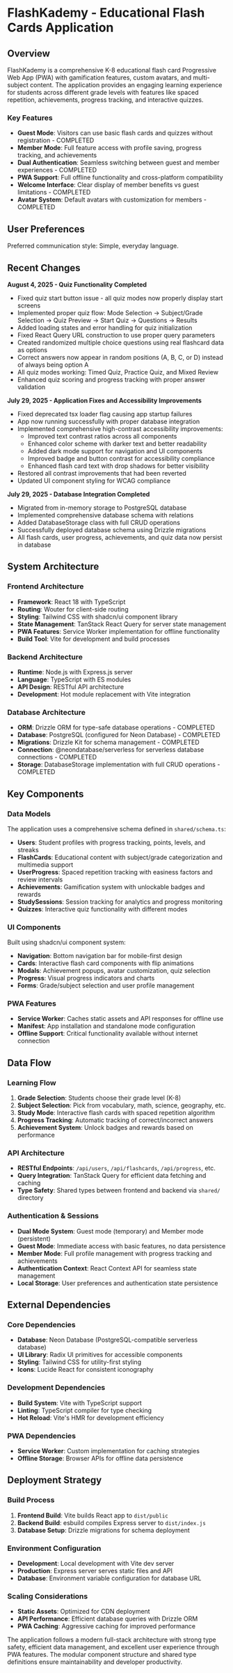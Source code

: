 # FlashKademy - Educational Flash Cards Application

## Overview

FlashKademy is a comprehensive K-8 educational flash card Progressive Web App (PWA) with gamification features, custom avatars, and multi-subject content. The application provides an engaging learning experience for students across different grade levels with features like spaced repetition, achievements, progress tracking, and interactive quizzes.

### Key Features
- **Guest Mode**: Visitors can use basic flash cards and quizzes without registration - COMPLETED
- **Member Mode**: Full feature access with profile saving, progress tracking, and achievements
- **Dual Authentication**: Seamless switching between guest and member experiences - COMPLETED
- **PWA Support**: Full offline functionality and cross-platform compatibility
- **Welcome Interface**: Clear display of member benefits vs guest limitations - COMPLETED
- **Avatar System**: Default avatars with customization for members - COMPLETED

## User Preferences

Preferred communication style: Simple, everyday language.

## Recent Changes

**August 4, 2025 - Quiz Functionality Completed**
- Fixed quiz start button issue - all quiz modes now properly display start screens
- Implemented proper quiz flow: Mode Selection → Subject/Grade Selection → Quiz Preview → Start Quiz → Questions → Results
- Added loading states and error handling for quiz initialization
- Fixed React Query URL construction to use proper query parameters
- Created randomized multiple choice questions using real flashcard data as options
- Correct answers now appear in random positions (A, B, C, or D) instead of always being option A
- All quiz modes working: Timed Quiz, Practice Quiz, and Mixed Review
- Enhanced quiz scoring and progress tracking with proper answer validation

**July 29, 2025 - Application Fixes and Accessibility Improvements**
- Fixed deprecated tsx loader flag causing app startup failures
- App now running successfully with proper database integration
- Implemented comprehensive high-contrast accessibility improvements:
  - Improved text contrast ratios across all components
  - Enhanced color scheme with darker text and better readability
  - Added dark mode support for navigation and UI components
  - Improved badge and button contrast for accessibility compliance
  - Enhanced flash card text with drop shadows for better visibility
- Restored all contrast improvements that had been reverted
- Updated UI component styling for WCAG compliance

**July 29, 2025 - Database Integration Completed**
- Migrated from in-memory storage to PostgreSQL database
- Implemented comprehensive database schema with relations
- Added DatabaseStorage class with full CRUD operations
- Successfully deployed database schema using Drizzle migrations
- All flash cards, user progress, achievements, and quiz data now persist in database

## System Architecture

### Frontend Architecture
- **Framework**: React 18 with TypeScript
- **Routing**: Wouter for client-side routing
- **Styling**: Tailwind CSS with shadcn/ui component library
- **State Management**: TanStack React Query for server state management
- **PWA Features**: Service Worker implementation for offline functionality
- **Build Tool**: Vite for development and build processes

### Backend Architecture
- **Runtime**: Node.js with Express.js server
- **Language**: TypeScript with ES modules
- **API Design**: RESTful API architecture
- **Development**: Hot module replacement with Vite integration

### Database Architecture
- **ORM**: Drizzle ORM for type-safe database operations - COMPLETED
- **Database**: PostgreSQL (configured for Neon Database) - COMPLETED
- **Migrations**: Drizzle Kit for schema management - COMPLETED
- **Connection**: @neondatabase/serverless for serverless database connections - COMPLETED
- **Storage**: DatabaseStorage implementation with full CRUD operations - COMPLETED

## Key Components

### Data Models
The application uses a comprehensive schema defined in `shared/schema.ts`:
- **Users**: Student profiles with progress tracking, points, levels, and streaks
- **FlashCards**: Educational content with subject/grade categorization and multimedia support
- **UserProgress**: Spaced repetition tracking with easiness factors and review intervals
- **Achievements**: Gamification system with unlockable badges and rewards
- **StudySessions**: Session tracking for analytics and progress monitoring
- **Quizzes**: Interactive quiz functionality with different modes

### UI Components
Built using shadcn/ui component system:
- **Navigation**: Bottom navigation bar for mobile-first design
- **Cards**: Interactive flash card components with flip animations
- **Modals**: Achievement popups, avatar customization, quiz selection
- **Progress**: Visual progress indicators and charts
- **Forms**: Grade/subject selection and user profile management

### PWA Features
- **Service Worker**: Caches static assets and API responses for offline use
- **Manifest**: App installation and standalone mode configuration
- **Offline Support**: Critical functionality available without internet connection

## Data Flow

### Learning Flow
1. **Grade Selection**: Students choose their grade level (K-8)
2. **Subject Selection**: Pick from vocabulary, math, science, geography, etc.
3. **Study Mode**: Interactive flash cards with spaced repetition algorithm
4. **Progress Tracking**: Automatic tracking of correct/incorrect answers
5. **Achievement System**: Unlock badges and rewards based on performance

### API Architecture
- **RESTful Endpoints**: `/api/users`, `/api/flashcards`, `/api/progress`, etc.
- **Query Integration**: TanStack Query for efficient data fetching and caching
- **Type Safety**: Shared types between frontend and backend via `shared/` directory

### Authentication & Sessions
- **Dual Mode System**: Guest mode (temporary) and Member mode (persistent)
- **Guest Mode**: Immediate access with basic features, no data persistence
- **Member Mode**: Full profile management with progress tracking and achievements
- **Authentication Context**: React Context API for seamless state management
- **Local Storage**: User preferences and authentication state persistence

## External Dependencies

### Core Dependencies
- **Database**: Neon Database (PostgreSQL-compatible serverless database)
- **UI Library**: Radix UI primitives for accessible components
- **Styling**: Tailwind CSS for utility-first styling
- **Icons**: Lucide React for consistent iconography

### Development Dependencies
- **Build System**: Vite with TypeScript support
- **Linting**: TypeScript compiler for type checking
- **Hot Reload**: Vite's HMR for development efficiency

### PWA Dependencies
- **Service Worker**: Custom implementation for caching strategies
- **Offline Storage**: Browser APIs for offline data persistence

## Deployment Strategy

### Build Process
1. **Frontend Build**: Vite builds React app to `dist/public`
2. **Backend Build**: esbuild compiles Express server to `dist/index.js`
3. **Database Setup**: Drizzle migrations for schema deployment

### Environment Configuration
- **Development**: Local development with Vite dev server
- **Production**: Express server serves static files and API
- **Database**: Environment variable configuration for database URL

### Scaling Considerations
- **Static Assets**: Optimized for CDN deployment
- **API Performance**: Efficient database queries with Drizzle ORM
- **PWA Caching**: Aggressive caching for improved performance

The application follows a modern full-stack architecture with strong type safety, efficient data management, and excellent user experience through PWA features. The modular component structure and shared type definitions ensure maintainability and developer productivity.